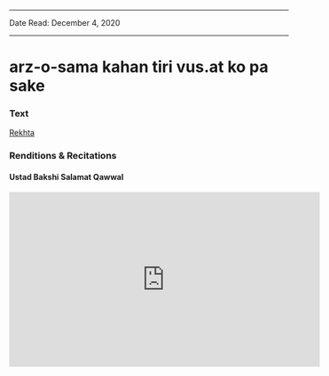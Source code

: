 
---

Date Read: December 4, 2020

---


# arz-o-sama kahan tiri vus.at ko pa sake


### Text

[Rekhta](https://www.rekhta.org/ghazals/arz-o-samaa-kahaan-tirii-vusat-ko-paa-sake-khwaja-meer-dard-ghazals?lang=ur)

### Renditions & Recitations

#### Ustad Bakshi Salamat Qawwal

<iframe width="560" height="315" src="https://www.youtube.com/embed/AJU6D0MwkYg&feature=youtu.be" title="YouTube video player" frameborder="0" allow="accelerometer; autoplay; clipboard-write; encrypted-media; gyroscope; picture-in-picture" allowfullscreen></iframe>

